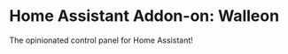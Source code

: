 # Home Assistant Addon-on: Walleon

The opinionated control panel for Home Assistant!

[amd64-shield]: https://img.shields.io/badge/amd64-yes-green.svg